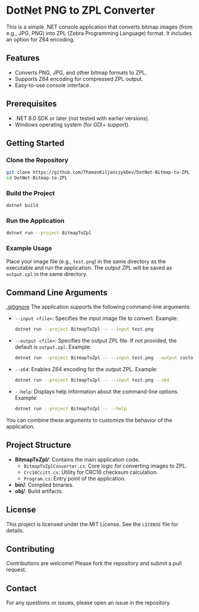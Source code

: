 # DotNet PNG to ZPL Converter

This is a simple .NET console application that converts bitmap images
(from e.g., JPG, PNG) into ZPL (Zebra Programming Language) format.
It includes an option for Z64 encoding.

## Features

- Converts PNG, JPG, and other bitmap formats to ZPL.
- Supports Z64 encoding for compressed ZPL output.
- Easy-to-use console interface.

## Prerequisites

- .NET 8.0 SDK or later (not tested with earlier versions).
- Windows operating system (for GDI+ support).

## Getting Started

### Clone the Repository

```bash
git clone https://github.com/ThomasKiljanczykDev/DotNet-Bitmap-to-ZPL
cd DotNet-Bitmap-to-ZPL
```

### Build the Project

```bash
dotnet build
```

### Run the Application

```bash
dotnet run --project BitmapToZpl
```

### Example Usage

Place your image file (e.g., `test.png`) in the same directory as the executable and run the application.
The output ZPL will be saved as `output.zpl` in the same directory.

## Command Line Arguments
[.gitignore](.gitignore)
The application supports the following command-line arguments:

- `--input <file>`: Specifies the input image file to convert. Example:
  ```bash
  dotnet run --project BitmapToZpl -- --input test.png
  ```
- `--output <file>`: Specifies the output ZPL file. If not provided, the default is `output.zpl`. Example:
  ```bash
  dotnet run --project BitmapToZpl -- --input test.png --output custom_output.zpl
  ```
- `--z64`: Enables Z64 encoding for the output ZPL. Example:
  ```bash
  dotnet run --project BitmapToZpl -- --input test.png --z64
  ```
- `--help`: Displays help information about the command-line options. Example:
  ```bash
  dotnet run --project BitmapToZpl -- --help
  ```

You can combine these arguments to customize the behavior of the application.

## Project Structure

- **BitmapToZpl/**: Contains the main application code.
    - `BitmapToZplConverter.cs`: Core logic for converting images to ZPL.
    - `Crc16Ccitt.cs`: Utility for CRC16 checksum calculation.
    - `Program.cs`: Entry point of the application.
- **bin/**: Compiled binaries.
- **obj/**: Build artifacts.

## License

This project is licensed under the MIT License. See the `LICENSE` file for details.

## Contributing

Contributions are welcome! Please fork the repository and submit a pull request.

## Contact

For any questions or issues, please open an issue in the repository.

